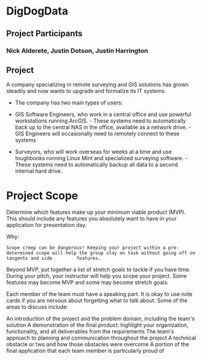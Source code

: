 # DigDogData

## Project Participants

### Nick Alderete, Justin Dotson, Justin Harrington

## Project
A company specializing in remote surveying and GIS solutions has grown steadily and now wants to upgrade and formalize its IT systems.

  - The company has two main types of users:
   - GIS Software Engineers, who work in a central office and use powerful workstations running ArcGIS.
    - These systems need to automatically back up to the central NAS in the office, available as a network drive.
    - GIS Engineers will occasionally need to remotely connect to these systems
    
   - Surveyors, who will work overseas for weeks at a time and use toughbooks running Linux Mint and specialized surveying software.
    - These systems need to automatically backup all data to a second internal hard drive.
    
# Project Scope

Determine which features make up your minimum viable product (MVP). This should include any features you absolutely want to have in your application for presentation day.

Why:

    Scope creep can be dangerous! Keeping your project within a pre-determined scope will help the group stay on task without going off on tangents and side         features.

Beyond MVP, put together a list of stretch goals to tackle if you have time. During your pitch, your instructor will help you scope your project. Some features may become MVP and some may become stretch goals.

Each member of the team must have a speaking part. It is okay to use note cards if you are nervous about forgetting what to talk about. Some of the areas to discuss include:

An introduction of the project and the problem domain, including the team's solution
A demonstration of the final product: highlight your organization, functionality, and all deliverables from the requirements
The team's approach to planning and communication throughout the project
A technical obstacle or two and how those obstacles were overcome
A portion of the final application that each team member is particularly proud of
